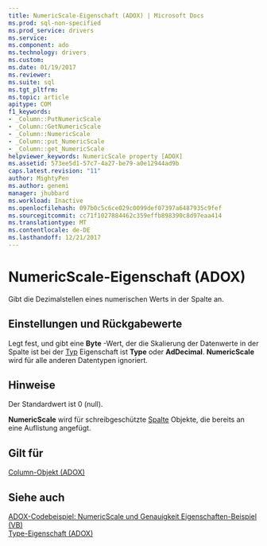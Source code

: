 ```yaml
---
title: NumericScale-Eigenschaft (ADOX) | Microsoft Docs
ms.prod: sql-non-specified
ms.prod_service: drivers
ms.service: 
ms.component: ado
ms.technology: drivers
ms.custom: 
ms.date: 01/19/2017
ms.reviewer: 
ms.suite: sql
ms.tgt_pltfrm: 
ms.topic: article
apitype: COM
f1_keywords:
- _Column::PutNumericScale
- _Column::GetNumericScale
- _Column::NumericScale
- _Column::put_NumericScale
- _Column::get_NumericScale
helpviewer_keywords: NumericScale property [ADOX]
ms.assetid: 573ee5d1-57c7-4a27-be79-a0e12944ad9b
caps.latest.revision: "11"
author: MightyPen
ms.author: genemi
manager: jhubbard
ms.workload: Inactive
ms.openlocfilehash: 097b0c5c6ce029c0099def07397a6487935c9fef
ms.sourcegitcommit: cc71f1027884462c359effb898390c8d97eaa414
ms.translationtype: MT
ms.contentlocale: de-DE
ms.lasthandoff: 12/21/2017
---
```

# <a name="numericscale-property-adox"></a>NumericScale-Eigenschaft (ADOX)
Gibt die Dezimalstellen eines numerischen Werts in der Spalte an.  
  
## <a name="settings-and-return-values"></a>Einstellungen und Rückgabewerte  
 Legt fest, und gibt eine **Byte** -Wert, der die Skalierung der Datenwerte in der Spalte ist bei der [Typ](../../../ado/reference/adox-api/type-property-column-adox.md) Eigenschaft ist **Type** oder **AdDecimal**. **NumericScale** wird für alle anderen Datentypen ignoriert.  
  
## <a name="remarks"></a>Hinweise  
 Der Standardwert ist 0 (null).  
  
 **NumericScale** wird für schreibgeschützte [Spalte](../../../ado/reference/adox-api/column-object-adox.md) Objekte, die bereits an eine Auflistung angefügt.  
  
## <a name="applies-to"></a>Gilt für  
 [Column-Objekt (ADOX)](../../../ado/reference/adox-api/column-object-adox.md)  
  
## <a name="see-also"></a>Siehe auch  
 [ADOX-Codebeispiel: NumericScale und Genauigkeit Eigenschaften-Beispiel (VB)](../../../ado/reference/adox-api/adox-code-example-numericscale-and-precision-properties-example-vb.md)   
 [Type-Eigenschaft (ADOX)](../../../ado/reference/adox-api/type-property-column-adox.md)
